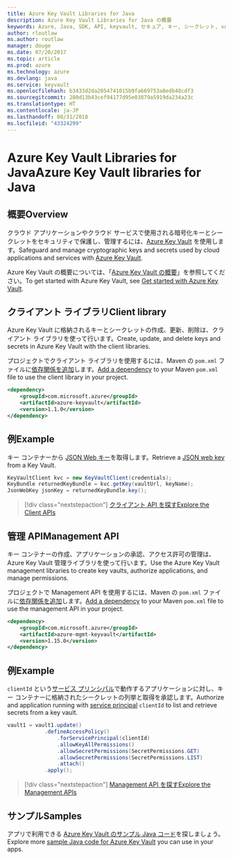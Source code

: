 ```yaml
---
title: Azure Key Vault Libraries for Java
description: Azure Key Vault Libraries for Java の概要
keywords: Azure, Java, SDK, API, keyvault, セキュア, キー, シークレット, vault
author: rloutlaw
ms.author: routlaw
manager: douge
ms.date: 07/20/2017
ms.topic: article
ms.prod: azure
ms.technology: azure
ms.devlang: java
ms.service: keyvault
ms.openlocfilehash: b3433d2da2054741015b9fa669753a8edb48cdf3
ms.sourcegitcommit: 280d13b43cef94177d95e03879a5919da234a23c
ms.translationtype: HT
ms.contentlocale: ja-JP
ms.lasthandoff: 08/31/2018
ms.locfileid: "43324299"
---
```

# <a name="azure-key-vault-libraries-for-java"></a><span data-ttu-id="0948d-104">Azure Key Vault Libraries for Java</span><span class="sxs-lookup"><span data-stu-id="0948d-104">Azure Key Vault libraries for Java</span></span>

## <a name="overview"></a><span data-ttu-id="0948d-105">概要</span><span class="sxs-lookup"><span data-stu-id="0948d-105">Overview</span></span>

<span data-ttu-id="0948d-106">クラウド アプリケーションやクラウド サービスで使用される暗号化キーとシークレットをセキュリティで保護し、管理するには、[Azure Key Vault](/azure/key-vault/) を使用します。</span><span class="sxs-lookup"><span data-stu-id="0948d-106">Safeguard and manage cryptographic keys and secrets used by cloud applications and services with [Azure Key Vault](/azure/key-vault/).</span></span>

<span data-ttu-id="0948d-107">Azure Key Vault の概要については、「[Azure Key Vault の概要](/azure/key-vault/key-vault-get-started)」を参照してください。</span><span class="sxs-lookup"><span data-stu-id="0948d-107">To get started with Azure Key Vault, see [Get started with Azure Key Vault](/azure/key-vault/key-vault-get-started).</span></span>

## <a name="client-library"></a><span data-ttu-id="0948d-108">クライアント ライブラリ</span><span class="sxs-lookup"><span data-stu-id="0948d-108">Client library</span></span>

<span data-ttu-id="0948d-109">Azure Key Vault に格納されるキーとシークレットの作成、更新、削除は、クライアント ライブラリを使って行います。</span><span class="sxs-lookup"><span data-stu-id="0948d-109">Create, update, and delete keys and secrets in Azure Key Vault with the client libraries.</span></span>

<span data-ttu-id="0948d-110">プロジェクトでクライアント ライブラリを使用するには、Maven の `pom.xml` ファイルに[依存関係を追加](https://maven.apache.org/guides/getting-started/index.html#How_do_I_use_external_dependencies)します。</span><span class="sxs-lookup"><span data-stu-id="0948d-110">[Add a dependency](https://maven.apache.org/guides/getting-started/index.html#How_do_I_use_external_dependencies) to your Maven `pom.xml` file to use the client library in your project.</span></span>  

```XML
<dependency>
    <groupId>com.microsoft.azure</groupId>
    <artifactId>azure-keyvault</artifactId>
    <version>1.1.0</version>
</dependency>
```   

## <a name="example"></a><span data-ttu-id="0948d-111">例</span><span class="sxs-lookup"><span data-stu-id="0948d-111">Example</span></span>

<span data-ttu-id="0948d-112">キー コンテナーから [JSON Web キー](https://tools.ietf.org/html/draft-ietf-jose-json-web-key-18)を取得します。</span><span class="sxs-lookup"><span data-stu-id="0948d-112">Retrieve a [JSON web key](https://tools.ietf.org/html/draft-ietf-jose-json-web-key-18) from a Key Vault.</span></span>

```java
KeyVaultClient kvc = new KeyVaultClient(credentials);
KeyBundle returnedKeyBundle = kvc.getKey(vaultUrl, keyName);
JsonWebKey jsonKey = returnedKeyBundle.key();
```

> [!div class="nextstepaction"]
> [<span data-ttu-id="0948d-113">クライアント API を探す</span><span class="sxs-lookup"><span data-stu-id="0948d-113">Explore the Client APIs</span></span>](/java/api/overview/azure/keyvault/client)


## <a name="management-api"></a><span data-ttu-id="0948d-114">管理 API</span><span class="sxs-lookup"><span data-stu-id="0948d-114">Management API</span></span>

<span data-ttu-id="0948d-115">キー コンテナーの作成、アプリケーションの承認、アクセス許可の管理は、Azure Key Vault 管理ライブラリを使って行います。</span><span class="sxs-lookup"><span data-stu-id="0948d-115">Use the Azure Key Vault management libraries to create key vaults, authorize applications, and manage permissions.</span></span> 

<span data-ttu-id="0948d-116">プロジェクトで Management API を使用するには、Maven の `pom.xml` ファイルに[依存関係を追加](https://maven.apache.org/guides/getting-started/index.html#How_do_I_use_external_dependencies)します。</span><span class="sxs-lookup"><span data-stu-id="0948d-116">[Add a dependency](https://maven.apache.org/guides/getting-started/index.html#How_do_I_use_external_dependencies) to your Maven `pom.xml` file to use the management API in your project.</span></span>  

```XML
<dependency>
    <groupId>com.microsoft.azure</groupId>
    <artifactId>azure-mgmt-keyvault</artifactId>
    <version>1.15.0</version>
</dependency>
```

## <a name="example"></a><span data-ttu-id="0948d-117">例</span><span class="sxs-lookup"><span data-stu-id="0948d-117">Example</span></span>

<span data-ttu-id="0948d-118">`clientId` という[サービス プリンシパル](/azure/azure-resource-manager/resource-group-create-service-principal-portal)で動作するアプリケーションに対し、キー コンテナーに格納されたシークレットの列挙と取得を承認します。</span><span class="sxs-lookup"><span data-stu-id="0948d-118">Authorize and application running with [service principal](/azure/azure-resource-manager/resource-group-create-service-principal-portal) `clientId` to list and retrieve secrets from a key vault.</span></span> 

```java
vault1 = vault1.update()
            .defineAccessPolicy()
                .forServicePrincipal(clientId)
                .allowKeyAllPermissions()
                .allowSecretPermissions(SecretPermissions.GET)
                .allowSecretPermissions(SecretPermissions.LIST)
                .attach()
            .apply();
```

> [!div class="nextstepaction"]
> [<span data-ttu-id="0948d-119">Management API を探す</span><span class="sxs-lookup"><span data-stu-id="0948d-119">Explore the Management APIs</span></span>](/java/api/overview/azure/keyvault/management)


## <a name="samples"></a><span data-ttu-id="0948d-120">サンプル</span><span class="sxs-lookup"><span data-stu-id="0948d-120">Samples</span></span>

<span data-ttu-id="0948d-121">アプリで利用できる [Azure Key Vault のサンプル Java コード](https://azure.microsoft.com/resources/samples/?platform=java&term=key+vault)を探しましょう。</span><span class="sxs-lookup"><span data-stu-id="0948d-121">Explore more [sample Java code for Azure Key Vault](https://azure.microsoft.com/resources/samples/?platform=java&term=key+vault) you can use in your apps.</span></span>
